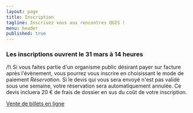 ```yaml
---
layout: page
title: Inscription
tagline: Inscrivez vous aux rencontres QGIS !
menu: header
published: true
---
```


<!---
### Demande d'attestation de présence

[Merci Framaforms](https://framaforms.org/demande-attestation-de-presence-journees-qgis-2024-1710853124)
--->

### Les inscriptions ouvrent le 31 mars à 14 heures

/!\ Si vous faites partie d'un organisme public désirant payer sur facture après l'évènement, vous pourrez vous inscrire en choisissant le mode de paiement *Réservation*. Si le devis qui vous sera envoyé n'est pas validé sous une semaine, votre réservation sera automatiquement annulée. Ce devis incluera 20 € de frais de dossier en sus du coût de votre inscription.

<a title="Vente de billets en ligne" href="https://www.billetweb.fr/shop.php?event=rencontres-utilisateurs-qgis-fr-2025"  class="shop_frame"  target="_blank"  data-src="https://www.billetweb.fr/shop.php?event=rencontres-utilisateurs-qgis-fr-2025"  data-max-width="100%"  data-initial-height="600" data-scrolling="no"  data-id="rencontres-utilisateurs-qgis-fr-2025"  data-resize="1">Vente de billets en ligne</a><script type="text/javascript" src="https://www.billetweb.fr/js/export.js"></script>
<!-- pop-up>
<a href="https://www.billetweb.fr/shop.php?event=rencontres-utilisateurs-qgis-fr-2025" onclick="var w=window.open('https://www.billetweb.fr/shop.php?event=rencontres-utilisateurs-qgis-fr-2025&popup=1', 'Reserver', 'width=650, height=600, top=100, left=100, toolbar=no, resizable=yes, scrollbars=yes, status=no'); w.focus(); return false;"><img style="width:200px;" src="https://www.billetweb.fr/images/buttons/billetterie_bleu.png"></a>
-->
<!---
Vous pouvez vous abonner à notre newsletter pour être informé(e)

<div class="newsletter">
    <p>(* champs obligatoires)</p>
    <form method="POST" action="https://post.express-mailing.com/gestion/abonnement.php">
      <input type="hidden" name="liste" value="F34C2572">
      Prénom * :<br/>
      <input type="text" name="prenom" required><br/>
      Nom * :<br/>
      <input type="text" name="nom" required onkeyup="this.value = this.value.toUpperCase();"><br/>
      Entreprise :<br/>
      <input type="text" name="societe"><br/>
      Adresse e-mail * :<br/>
      <input type="text" name="email" required><br/><br/>
      <input type="submit" value="S'abonner">
    </form>
</div>
#### Les inscriptions pour les journées 2024 sont ouvertes

Rendez-vous sur HelloAsso : [Journées utilisateurs QGIS francophone 2024](https://www.helloasso.com/associations/osgeo-fr/evenements/journees-utilisateur-qgis-francophone-2024)

Pour rappel le programme est en ligne sur la page [programme](/z20_programme.html)

--->
